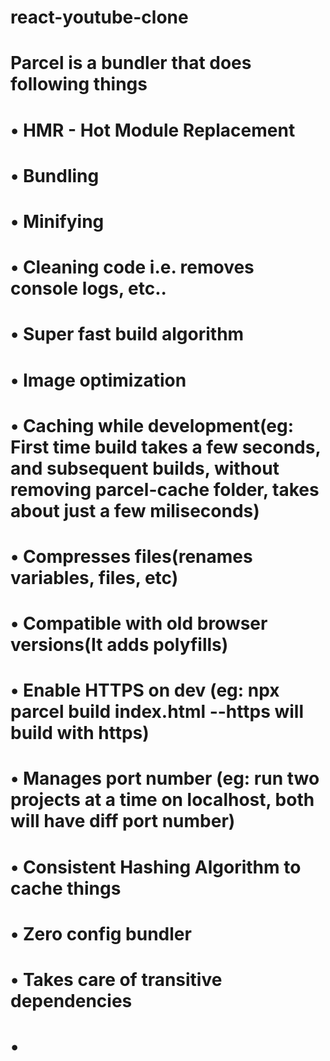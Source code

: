 # react-youtube-clone
#
# Parcel is a bundler that does following things 
#
#    • HMR - Hot Module Replacement
#    • Bundling
#    • Minifying
#    • Cleaning code i.e. removes console logs, etc..
#    • Super fast build algorithm
#    • Image optimization
#    • Caching while development(eg: First time build takes a few seconds, and subsequent builds, without removing parcel-cache folder, takes about just a few miliseconds)
#    • Compresses files(renames variables, files, etc)
#    • Compatible with old browser versions(It adds polyfills)
#    • Enable HTTPS on dev (eg: npx parcel build index.html --https will build with https)
#    • Manages port number (eg: run two projects at a time on localhost, both will have diff port number)
#    • Consistent Hashing Algorithm to cache things
#    • Zero config bundler
#    • Takes care of transitive dependencies
#    • 
#
#